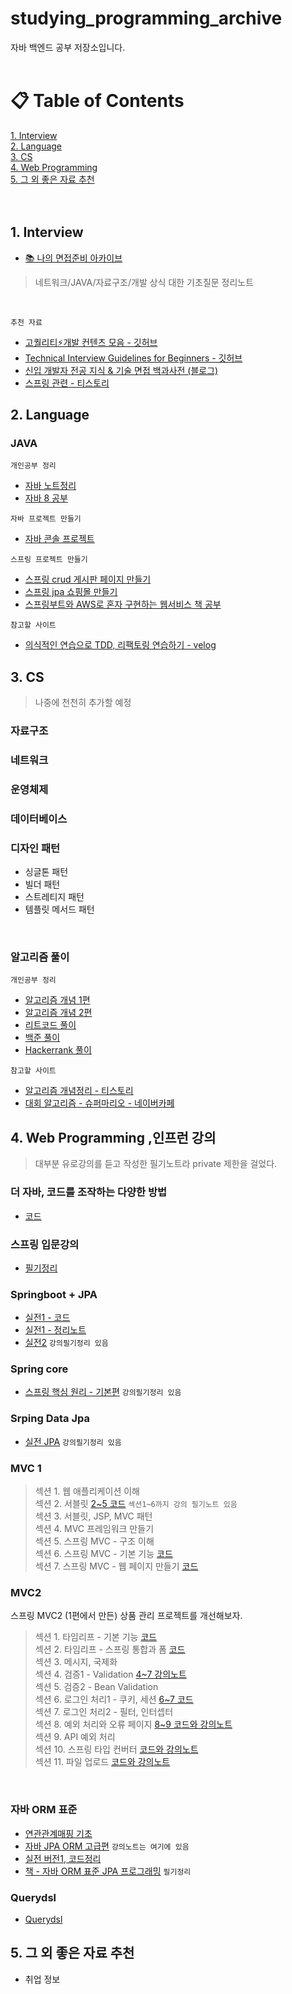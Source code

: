 # studying_programming_archive
자바 백엔드 공부 저장소입니다. <br><br>
# &#128203; Table of Contents
[1. Interview](#1-Interview) <br>
[2. Language](#2-Language) <br>
[3. CS](#3-CS) <br>
[4. Web Programming](#4-Web-Programming) <br>
[5. 그 외 좋은 자료 추천](#5-그-외-좋은-자료-추천) <br><br><br>

## 1. Interview
+ [📚 나의 면접준비 아카이브](https://github.com/Kim-Gyuri/studying_programming_archive/tree/main/%EB%A9%B4%EC%A0%91#readme)
> 네트워크/JAVA/자료구조/개발 상식 대한 기초질문 정리노트

<br>

`추천 자료`
+ [고퀄리티⚡개발 컨텐츠 모음 - 깃허브](https://github.com/Integerous/goQuality-dev-contents)
+ [Technical Interview Guidelines for Beginners - 깃허브](https://github.com/JaeYeopHan/Interview_Question_for_Beginner)
+ [신입 개발자 전공 지식 & 기술 면접 백과사전 (블로그)](https://gyoogle.dev/blog/)
+ [스프링 관련 - 티스토리](https://baek-kim-dev.site/69?category=903513)

## 2. Language
### JAVA
`개인공부 정리`
+ [자바 노트정리](https://github.com/Kim-Gyuri/studying_programming_archive/tree/main/%EC%9E%90%EB%B0%94) <br>
+ [자바 8 공부](https://github.com/Kim-Gyuri/java_8_study)

`자바 프로젝트 만들기` <br>
+ [자바 콘솔 프로젝트](https://github.com/Kim-Gyuri/JavaConsoleProject)

`스프링 프로젝트 만들기` <br>
+ [스프링 crud 게시판 페이지 만들기](https://github.com/Kim-Gyuri/spring-board-crud-paging)
+ [스프링 jpa 쇼핑몰 만들기](https://github.com/Kim-Gyuri/spring-jpa-shop-web)
+ [스프링부트와 AWS로 혼자 구현하는 웹서비스 책 공부](https://github.com/Kim-Gyuri/webservice)

`참고할 사이트`
+ [의식적인 연습으로 TDD, 리팩토링 연습하기 - velog](https://velog.io/@solar/%EC%9E%90%EB%B0%94%EC%A7%80%EA%B8%B0-%EC%9D%98%EC%8B%9D%EC%A0%81%EC%9D%B8-%EC%97%B0%EC%8A%B5%EC%9C%BC%EB%A1%9C-TDD-%EB%A6%AC%ED%8C%A9%ED%86%A0%EB%A7%81-%EC%97%B0%EC%8A%B5%ED%95%98%EA%B8%B0)



## 3. CS
> 나중에 천천히 추가할 예정
### 자료구조
### 네트워크
### 운영체제
### 데이터베이스
### 디자인 패턴
+ 싱글톤 패턴
+ 빌더 패턴
+ 스트레티지 패턴
+ 템플릿 메서드 패턴

 <br>

### 알고리즘 풀이
`개인공부 정리`
+ [알고리즘 개념 1편](https://github.com/Kim-Gyuri/Java_datastructure_algorithm)
+ [알고리즘 개념 2편](https://github.com/Kim-Gyuri/Java_datastructure_algorithm2)
+ [리트코드 풀이](https://github.com/Kim-Gyuri/leetcode)
+ [백준 풀이](https://github.com/Kim-Gyuri/studying_programming_archive/tree/main/%EB%B0%B1%EC%A4%80%ED%92%80%EA%B8%B0) <br>
+ [Hackerrank 풀이](https://github.com/Kim-Gyuri/studying_programming_archive/tree/main/HackerRank%20%ED%92%80%EA%B8%B0) <br>

`참고할 사이트` <br>
+ [알고리즘 개념정리 - 티스토리](https://bcp0109.tistory.com/67?category=850495)
+ [대회 알고리즘 - 슈퍼마리오 - 네이버카페](https://blog.naver.com/kks227)


## 4. Web Programming ,인프런 강의
> 대부분 유로강의를 듣고 작성한 필기노트라 private 제한을 걸었다.
### 더 자바, 코드를 조작하는 다양한 방법
+ [코드](https://github.com/Kim-Gyuri/javaStudy-library-framwork)

### 스프링 입문강의
+ [필기정리](https://github.com/Kim-Gyuri/studying_programming_archive/tree/main/%EC%9E%85%EB%AC%B8%20%EC%8A%A4%ED%94%84%EB%A7%81)

### Springboot + JPA
+ [실전1 - 코드](https://github.com/Kim-Gyuri/Spring-Boot-and-JPA-Utilization1---Lecture-Notes)
+ [실전1 - 정리노트](https://github.com/Kim-Gyuri/practice1-springboot-JPA) 
+ [실전2](https://github.com/Kim-Gyuri/-practice2-springboot-JPA) `강의필기정리 있음`


### Spring core
+ [스프링 핵심 원리 - 기본편](https://github.com/Kim-Gyuri/-) `강의필기정리 있음`

### Srping Data Jpa
+ [실전 JPA](https://github.com/Kim-Gyuri/-Practice-SpringDataJPA) `강의필기정리 있음`


### MVC 1
> 섹션 1. 웹 애플리케이션 이해 <br>
> 섹션 2. 서블릿 [2~5 코드](https://github.com/Kim-Gyuri/-MVC-1-) `섹션1~6까지 강의 필기노트 있음` <br>
> 섹션 3. 서블릿, JSP, MVC 패턴 <br> 섹션 4. MVC 프레임워크 만들기 <br>
> 섹션 5. 스프링 MVC - 구조 이해 <br>
> 섹션 6. 스프링 MVC - 기본 기능 [코드](https://github.com/Kim-Gyuri/MVC1--1) <br>
> 섹션 7. 스프링 MVC - 웹 페이지 만들기 [코드](https://github.com/Kim-Gyuri/spring-MVC1-webpage)


### MVC2
스프링 MVC2 (1편에서 만든) 상품 관리 프로젝트를 개선해보자.
> 섹션 1. 타임리프 - 기본 기능 [코드](https://github.com/Kim-Gyuri/-MVC2--thymeleaf)  <br>
> 섹션 2. 타임리프 - 스프링 통합과 폼 [코드](https://github.com/Kim-Gyuri/spring-MVC2---) <br>
> 섹션 3. 메시지, 국제화 <br>
> 섹션 4. 검증1 - Validation [4~7 강의노트](https://github.com/Kim-Gyuri/spring-MVC2--Validation-)  <br>
> 섹션 5. 검증2 - Bean Validation <br>
> 섹션 6. 로그인 처리1 - 쿠키, 세션  [6~7 코드](https://github.com/Kim-Gyuri/SpringMVC2--cookie-session) <br>
> 섹션 7. 로그인 처리2 - 필터, 인터셉터 <br>
> 섹션 8. 예외 처리와 오류 페이지 [8~9 코드와 강의노트](https://github.com/Kim-Gyuri/springMvc2-exception) <br>
> 섹션 9. API 예외 처리 <br>
> 섹션 10. 스프링 타입 컨버터 [코드와 강의노트](https://github.com/Kim-Gyuri/springMVC2-converter)  
> 섹션 11. 파일 업로드 [코드와 강의노트](https://github.com/Kim-Gyuri/springMVC2-upload) 

<br>

### 자바 ORM 표준
+ [연관관계매핑 기초](https://github.com/Kim-Gyuri/ORM-JPA--) 
+ [자바 JPA ORM 고급편](https://github.com/Kim-Gyuri/-Practice-SpringDataJPA) `강의노트는 여기에 있음`
+ [실전 버전1, 코드정리](https://github.com/Kim-Gyuri/JPA-ORM--1) 
+ [책 - 자바 ORM 표준 JPA 프로그래밍](https://github.com/Kim-Gyuri/java_orm_standard_jpa_programming_bookStudy) `필기정리`

### Querydsl 
+ [Querydsl](https://github.com/Kim-Gyuri/practice-Querydsl) 

## 5. 그 외 좋은 자료 추천
* 취업 정보

